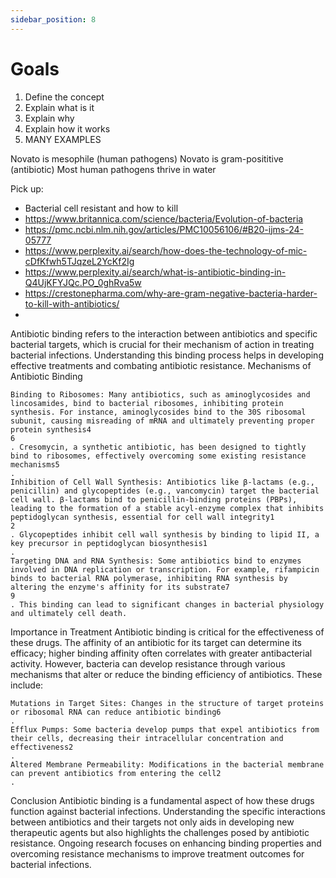 ```yaml
---
sidebar_position: 8
---
```

# Goals
1. Define the concept
2. Explain what is it
3. Explain why
4. Explain how it works
5. MANY EXAMPLES

Novato is mesophile (human pathogens)
Novato is gram-posititive (antibiotic)
Most human pathogens thrive in water

Pick up:
- Bacterial cell resistant and how to kill
- https://www.britannica.com/science/bacteria/Evolution-of-bacteria
- https://pmc.ncbi.nlm.nih.gov/articles/PMC10056106/#B20-ijms-24-05777
- https://www.perplexity.ai/search/how-does-the-technology-of-mic-cDfKfwh5TJqzeL2YcKf2Ig
- https://www.perplexity.ai/search/what-is-antibiotic-binding-in-Q4UjKFYJQc.PO_0ghRva5w
- https://crestonepharma.com/why-are-gram-negative-bacteria-harder-to-kill-with-antibiotics/
- 

Antibiotic binding refers to the interaction between antibiotics and specific bacterial targets, which is crucial for their mechanism of action in treating bacterial infections. Understanding this binding process helps in developing effective treatments and combating antibiotic resistance.
Mechanisms of Antibiotic Binding

    Binding to Ribosomes: Many antibiotics, such as aminoglycosides and lincosamides, bind to bacterial ribosomes, inhibiting protein synthesis. For instance, aminoglycosides bind to the 30S ribosomal subunit, causing misreading of mRNA and ultimately preventing proper protein synthesis4
    6
    . Cresomycin, a synthetic antibiotic, has been designed to tightly bind to ribosomes, effectively overcoming some existing resistance mechanisms5
    .
    Inhibition of Cell Wall Synthesis: Antibiotics like β-lactams (e.g., penicillin) and glycopeptides (e.g., vancomycin) target the bacterial cell wall. β-lactams bind to penicillin-binding proteins (PBPs), leading to the formation of a stable acyl-enzyme complex that inhibits peptidoglycan synthesis, essential for cell wall integrity1
    2
    . Glycopeptides inhibit cell wall synthesis by binding to lipid II, a key precursor in peptidoglycan biosynthesis1
    .
    Targeting DNA and RNA Synthesis: Some antibiotics bind to enzymes involved in DNA replication or transcription. For example, rifampicin binds to bacterial RNA polymerase, inhibiting RNA synthesis by altering the enzyme's affinity for its substrate7
    9
    . This binding can lead to significant changes in bacterial physiology and ultimately cell death.

Importance in Treatment
Antibiotic binding is critical for the effectiveness of these drugs. The affinity of an antibiotic for its target can determine its efficacy; higher binding affinity often correlates with greater antibacterial activity. However, bacteria can develop resistance through various mechanisms that alter or reduce the binding efficiency of antibiotics. These include:

    Mutations in Target Sites: Changes in the structure of target proteins or ribosomal RNA can reduce antibiotic binding6
    .
    Efflux Pumps: Some bacteria develop pumps that expel antibiotics from their cells, decreasing their intracellular concentration and effectiveness2
    .
    Altered Membrane Permeability: Modifications in the bacterial membrane can prevent antibiotics from entering the cell2
    .

Conclusion
Antibiotic binding is a fundamental aspect of how these drugs function against bacterial infections. Understanding the specific interactions between antibiotics and their targets not only aids in developing new therapeutic agents but also highlights the challenges posed by antibiotic resistance. Ongoing research focuses on enhancing binding properties and overcoming resistance mechanisms to improve treatment outcomes for bacterial infections.
